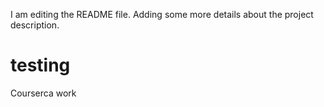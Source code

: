 I am editing the README file. Adding some more details about the project description.
# testing
Courserca work
